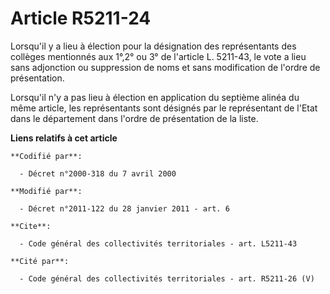 # Article R5211-24

Lorsqu'il y a lieu à élection pour la désignation des représentants des collèges mentionnés aux 1°,2° ou 3° de l'article L.
5211-43, le vote a lieu sans adjonction ou suppression de noms et sans modification de l'ordre de présentation. 

Lorsqu'il n'y a pas lieu à élection en application du septième alinéa du même article, les représentants sont désignés par le
représentant de l'Etat dans le département dans l'ordre de présentation de la liste.

**Liens relatifs à cet article**

	**Codifié par**:

	  - Décret n°2000-318 du 7 avril 2000

	**Modifié par**:

	  - Décret n°2011-122 du 28 janvier 2011 - art. 6

	**Cite**:

	  - Code général des collectivités territoriales - art. L5211-43

	**Cité par**:

	  - Code général des collectivités territoriales - art. R5211-26 (V)
